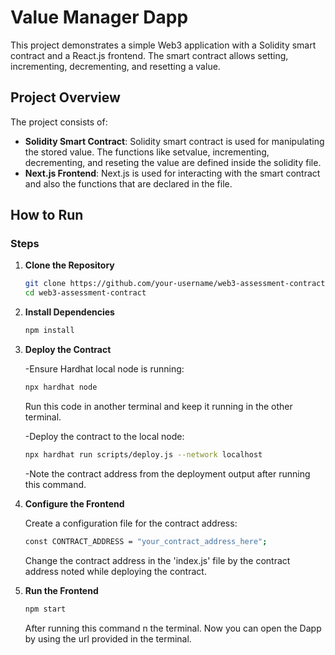 # Value Manager Dapp

This project demonstrates a simple Web3 application with a Solidity smart contract and a React.js frontend. The smart contract allows setting, incrementing, decrementing, and resetting a value.

## Project Overview

The project consists of:
- **Solidity Smart Contract**: Solidity smart contract is used for manipulating the stored value. The functions like setvalue, incrementing, decrementing, and reseting the value are defined inside the solidity file.
- **Next.js Frontend**: Next.js is used for interacting with the smart contract and also the functions that are declared in the file.

## How to Run

### Steps

1. **Clone the Repository**

   ```bash
   git clone https://github.com/your-username/web3-assessment-contract.git
   cd web3-assessment-contract
   ```

2. **Install Dependencies**

   ```bash
   npm install
   ```

3. **Deploy the Contract**

   -Ensure Hardhat local node is running:
   
   ```bash
   npx hardhat node
   ```
   Run this code in another terminal and keep it running in the other terminal.
   
   -Deploy the contract to the local node:
     
   ```bash
   npx hardhat run scripts/deploy.js --network localhost
   ```
   -Note the contract address from the deployment output after running this command.

4. **Configure the Frontend**

   Create a configuration file for the contract address:

     ```bash
     const CONTRACT_ADDRESS = "your_contract_address_here";
     ```
   Change the contract address in the 'index.js' file by the contract address noted while deploying the contract.

7. **Run the Frontend**

   ```bash
   npm start
   ```
   After running this command n the terminal. Now you can open the Dapp by using the url provided in the terminal.
